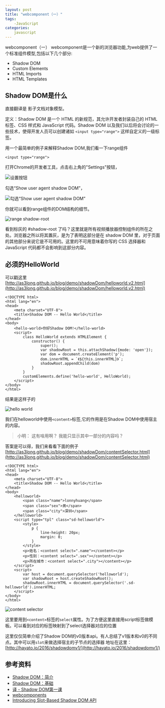 ```yaml
---
layout: post
title: "webcomponent（一）"
tags:
    -JavaScript
categories:
    javascript
---
```


webcomponent（一）
webcomponent是一个新的浏览器功能,为web提供了一个标准组件模型,包括以下几个部分:

- Shadow DOM
- Custom Elements
- HTML Imports
- HTML Templates

## Shadow DOM是什么
直接翻译是 影子文档对象模型。

定义：Shadow DOM 是一个 HTML 的新规范，其允许开发者封装自己的 HTML 标签、CSS 样式和 JavaScript 代码。Shadow DOM 以及我们以后将会讨论的一些技术，使得开发人员可以创建诸如 `<input type="range">` 这样自定义的一级标签。

用一个最简单的例子来解释Shadow DOM,我们看一下range组件
```
<input type="range">
```
打开Chrome的开发者工具，点击右上角的"Settings"按钮，

![设置按钮](http://as3long.github.io/blog/assets/img/shadowDom/settings.png)

勾选“Show user agent shadow DOM”，

![勾选“Show user agent shadow DOM”](http://as3long.github.io/blog/assets/img/shadowDom/show-user-angent-shadow-DOM.png)

你就可以看到range组件的DOM结构的细节。

![range shadow-root](http://as3long.github.io/blog/assets/img/shadowDom/range-shadow-root.png)

看到标灰的 #shadow-root 了吗？这里就是所有视频播放器控制组件的所在之处。浏览器之所以将其置灰，是为了表明这部分是在 shadow DOM 里，对于页面的其他部分来说它是不可用的。这里的不可用意味着你写的 CSS 选择器和 JavaScript 代码都不会影响到这部分内容。

## 必须的HelloWorld

可以戳这里
[http://as3long.github.io/blog/demo/shadowDom/helloworld.v2.html](http://as3long.github.io/blog/demo/shadowDom/helloworld.v2.html)

```
<!DOCTYPE html>
<html lang="en">
<head>
    <meta charset="UTF-8">
    <title>Shadow DOM -- Hello World</title>
</head>
<body>
    <hello-world>你好Shadow DOM!</hello-world>
    <script>
        class HelloWorld extends HTMLElement {
            constructor() {
                super();
                var shadowRoot = this.attachShadow({mode: 'open'});
                var dom = document.createElement('p');
                dom.innerHTML = `《${this.innerHTML}》`;
                shadowRoot.appendChild(dom)
            }
        }
        customElements.define('hello-world', HelloWorld);
    </script>
</body>
</html>
```
结果是这样子的

![hello world](http://as3long.github.io/blog/assets/img/shadowDom/helloworld.png)

我们在helloworld中使用`<content>`标签,它的作用是在Shadow DOM中使用宿主的内容。

> 小明： 这有啥用啊？ 我能只显示其中一部分的内容吗？

答案是可以得，我们来看看下面的例子
[http://as3long.github.io/blog/demo/shadowDom/contentSelector.html](http://as3long.github.io/blog/demo/shadowDom/contentSelector.html)

```
<!DOCTYPE html>
<html lang="en">
<head>
    <meta charset="UTF-8">
    <title>Shadow DOM -- Hello World</title>
</head>
<body>
    <helloworld>
        <span class="name">lonnyhuang</span>
        <span class="sex">男</span>
        <span class="city">深圳</span>
    </helloworld>
    <script type="tpl" class="sd-helloworld">
        <style>
            p {
                line-height: 20px;
                margin: 0;
            }
        </style>
        <p>姓名：<content select=".name"></content></p>
        <p>性别：<content select=".sex"></content></p>
        <p>所在城市：<content select=".city"></content></p>
    </script>
    <script>
        var host = document.querySelector('helloworld');
        var shadowRoot = host.createShadowRoot();
        shadowRoot.innerHTML = document.querySelector('.sd-helloworld').innerHTML;
    </script>
</body>
</html>
```

![content selector](http://as3long.github.io/blog/assets/img/shadowDom/contentSelector.png)

这里要用到`<content>`标签的`select`属性。为了方便这里直接用script标签做模板。可以看到对应的标签映射到了select选择器对应的位置

这里仅仅简单介绍了Shadow DOM的v0版本api。有人总结了v1版本和v0的不同点。其中可以用`slot`来做选择宿主的子节点的选择器
地址在这里：[http://hayato.io/2016/shadowdomv1/](http://hayato.io/2016/shadowdomv1/)

## 参考资料
- [Shadow DOM：简介](http://www.ituring.com.cn/article/177453)
- [Shadow DOM：基础](http://www.ituring.com.cn/article/177461)
- [译 - Shadow DOM第一课](http://www.toobug.net/article/shadow_dom_101.html)
- [webcomponents](https://github.com/w3c/webcomponents)
- [Introducing Slot-Based Shadow DOM API](https://webkit.org/blog/4096/introducing-shadow-dom-api/)